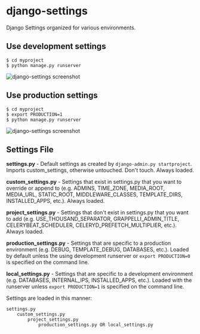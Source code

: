 django-settings
===============

Django Settings organized for various environments.

## Use development settings
    $ cd myproject
    $ python manage.py runserver
![django-settings screenshot](https://raw.github.com/django-settings/django-settings/master/screenshot/development-settings.png "")

## Use production settings
    $ cd myproject
    $ export PRODUCTION=1
    $ python manage.py runserver
![django-settings screenshot](https://raw.github.com/django-settings/django-settings/master/screenshot/production-settings.png "")

## Settings File

**settings.py** - Default settings as created by `django-admin.py startproject`. Imports custom_settings, otherwise untouched. Don't touch. Always loaded.

**custom_settings.py** - Settings that exist in settings.py that you want to override or append to (e.g. ADMINS, TIME_ZONE, MEDIA_ROOT, MEDIA_URL, STATIC_ROOT, MIDDLEWARE_CLASSES, TEMPLATE_DIRS, INSTALLED_APPS, etc.). Always loaded.

**project_settings.py** - Settings that don't exist in settings.py that you want to add (e.g. USE_THOUSAND_SEPARATOR, GRAPPELLI_ADMIN_TITLE, CELERYBEAT_SCHEDULER, CELERYD_PREFETCH_MULTIPLIER, etc.). Always loaded.

**production_settings.py** - Settings that are specific to a production environment (e.g. DEBUG, TEMPLATE_DEBUG, DATABASES, etc.). Loaded by default unless the using development runserver or `export PRODUCTION=0` is specified on the command line.

**local_settings.py** - Settings that are specific to a development environment (e.g. DATABASES, INTERNAL_IPS, INSTALLED_APPS, etc.). Loaded with the runserver unless `export PRODUCTION=1` is specified on the command line.

Settings are loaded in this manner:

    settings.py
        custom_settings.py
            project_settings.py
                production_settings.py OR local_settings.py
